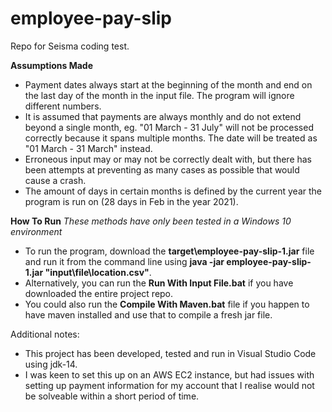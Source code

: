 # employee-pay-slip
Repo for Seisma coding test.

**Assumptions Made**
  - Payment dates always start at the beginning of the month and end on the last day of the month in the input file. The program will ignore different numbers.
  - It is assumed that payments are always monthly and do not extend beyond a single month, eg. "01 March - 31 July" will not be processed correctly because it spans multiple months. The date will be treated as "01 March - 31 March" instead.
  - Erroneous input may or may not be correctly dealt with, but there has been attempts at preventing as many cases as possible that would cause a crash.
  - The amount of days in certain months is defined by the current year the program is run on (28 days in Feb in the year 2021).

**How To Run**
  *These methods have only been tested in a Windows 10 environment*
  - To run the program, download the **target\employee-pay-slip-1.jar** file and run it from the command line using **java -jar employee-pay-slip-1.jar "input\file\location.csv"**.
  - Alternatively, you can run the **Run With Input File.bat** if you have downloaded the entire project repo.
  - You could also run the **Compile With Maven.bat** file if you happen to have maven installed and use that to compile a fresh jar file.

Additional notes:
  - This project has been developed, tested and run in Visual Studio Code using jdk-14.
  - I was keen to set this up on an AWS EC2 instance, but had issues with setting up payment information for my account that I realise would not be solveable within a short period of time.
